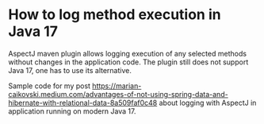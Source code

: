 # How to log method execution in Java 17
AspectJ maven plugin allows logging execution of any selected methods without changes in the application code. The plugin still does not support Java 17, one has to use its alternative.

Sample code for my post https://marian-caikovski.medium.com/advantages-of-not-using-spring-data-and-hibernate-with-relational-data-8a509faf0c48 about logging with AspectJ in application running on modern Java 17.


